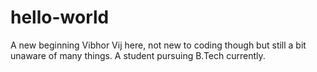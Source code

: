 # hello-world
A new beginning
Vibhor Vij here, not new to coding though but still a bit unaware of many things. A student pursuing B.Tech currently.
